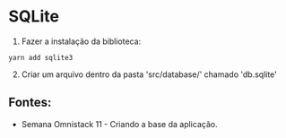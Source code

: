 # SQLite 

1. Fazer a instalação da biblioteca:
```
yarn add sqlite3
```

2. Criar um arquivo dentro da pasta 'src/database/' chamado 'db.sqlite'

## Fontes:
- Semana Omnistack 11 - Criando a base da aplicação.